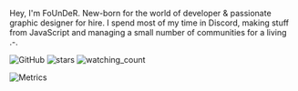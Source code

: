 Hey, I'm FoUnDeR. New-born for the world of developer & passionate graphic designer for hire.
I spend most of my time in Discord, making stuff from JavaScript and managing a small number of communities for a living .-.

<img alt="GitHub" src="https://img.shields.io/badge/dynamic/json?logo=github&label=GitHub+Followers&labelColor=282c34&color=181717&query=%24.data.totalSubs&url=https%3A%2F%2Fapi.spencerwoo.com%2Fsubstats%2F%3Fsource%3Dgithub%26queryKey%3DFoUnDeRR&longCache=true"/> <img src="https://img.shields.io/github/stars/FoUnDeRR?label=Stars" alt="stars"> <img src="https://komarev.com/ghpvc/?username=FoUnDeRR&color=brightgreen" alt="watching_count" />

![Metrics](https://metrics.lecoq.io/FoUnDeRR?template=classic&base.header=0&gists=1&lines=1&config.timezone=America%2FToronto)
